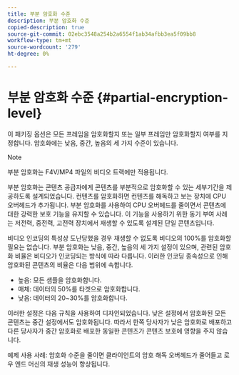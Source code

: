 ```yaml
---
title: 부분 암호화 수준
description: 부분 암호화 수준
copied-description: true
source-git-commit: 02ebc3548a254b2a6554f1ab34afbb3ea5f09bb8
workflow-type: tm+mt
source-wordcount: '279'
ht-degree: 0%

---
```


# 부분 암호화 수준 {#partial-encryption-level}

이 패키징 옵션은 모든 프레임을 암호화할지 또는 일부 프레임만 암호화할지 여부를 지정합니다. 암호화에는 낮음, 중간, 높음의 세 가지 수준이 있습니다.

>[!NOTE]
>
>부분 암호화는 F4V/MP4 파일의 비디오 트랙에만 적용됩니다.

부분 암호화는 콘텐츠 공급자에게 콘텐츠를 부분적으로 암호화할 수 있는 세부기간을 제공하도록 설계되었습니다. 컨텐츠를 암호화하면 컨텐츠를 해독하고 보는 장치에 CPU 오버헤드가 추가됩니다. 부분 암호화를 사용하여 CPU 오버헤드를 줄이면서 콘텐츠에 대한 강력한 보호 기능을 유지할 수 있습니다. 이 기능을 사용하기 위한 동기 부여 사례는 저전력, 중전력, 고전력 장치에서 재생할 수 있도록 설계된 단일 콘텐츠입니다.

비디오 인코딩의 특성상 도난당했을 경우 재생할 수 없도록 비디오의 100%를 암호화할 필요는 없습니다. 부분 암호화는 낮음, 중간, 높음의 세 가지 설정이 있으며, 관련된 암호화 비율은 비디오가 인코딩되는 방식에 따라 다릅니다. 이러한 인코딩 종속성으로 인해 암호화된 콘텐츠의 비율은 다음 범위에 속합니다.

* 높음: 모든 샘플을 암호화합니다.
* 매체: 데이터의 50%를 타겟으로 암호화합니다.
* 낮음: 데이터의 20~30%를 암호화합니다.

이러한 설정은 다음 규칙을 사용하여 디자인되었습니다. 낮은 설정에서 암호화된 모든 콘텐츠는 중간 설정에서도 암호화됩니다. 따라서 한쪽 당사자가 낮은 암호화로 배포하고 다른 당사자가 중간 암호화로 배포한 동일한 콘텐츠가 콘텐츠 보호에 영향을 주지 않습니다.

예제 사용 사례: 암호화 수준을 줄이면 클라이언트의 암호 해독 오버헤드가 줄어들고 로우 엔드 머신의 재생 성능이 향상됩니다.
